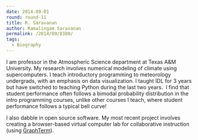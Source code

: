 ```yaml
---
date: 2014-09-01
round: round-11
title: R. Saravanan
author: Ramalingam Saravanan
permalink: /2014/09/8380/
tags:
  - Biography
---
```

I am professor in the Atmospheric Science department at Texas A&M University. My research involves numerical modeling of climate using supercomputers. I teach introductory programming to meteorology undergrads, with an emphasis on data visualization. I taught IDL for 3 years but have switched to teaching Python during the last two years.  I find that student performance often follows a bimodal probability distribution in the intro programming courses, unlike other courses I teach, where student performance follows a typical bell curve!

I also dabble in open source software. My most recent project involves creating a browser-based virtual computer lab for collaborative instruction (using [GraphTerm][1]).

 [1]: https://github.com/mitotic/graphterm
